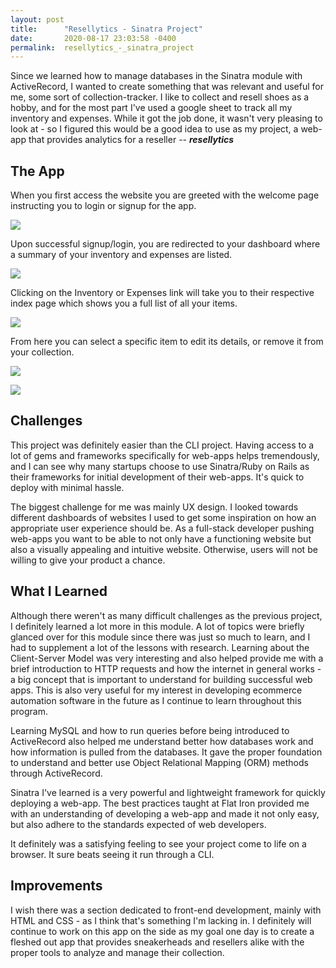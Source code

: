 ```yaml
---
layout: post
title:      "Resellytics - Sinatra Project"
date:       2020-08-17 23:03:58 -0400
permalink:  resellytics_-_sinatra_project
---
```



Since we learned how to manage databases in the Sinatra module with ActiveRecord, I wanted to create something that was relevant and useful for me, some sort of collection-tracker. I like to collect and resell shoes as a hobby, and for the most part I've used a google sheet to track all my inventory and expenses. While it got the job done, it wasn't very pleasing to look at - so I figured this would be a good idea to use as my project, a web-app that provides analytics for a reseller -- ***resellytics***

## The App
When you first access the website you are greeted with the welcome page instructing you to login or signup for the app.

![](https://imgur.com/e8S3eXf.jpg)

Upon successful signup/login, you are redirected to your dashboard where a summary of your inventory and expenses are listed.

![](https://imgur.com/B8eyBg6.jpg)

Clicking on the Inventory or Expenses link will take you to their respective index page which shows you a full list of all your items. 

![](https://imgur.com/1SE2IAP.jpg)

From here you can select a specific item to edit its details, or remove it from your collection.

![](https://imgur.com/MvJx2rN.jpg)

![](https://imgur.com/ONbO4Qm.jpg)
## Challenges

This project was definitely easier than the CLI project. Having access to a lot of gems and frameworks specifically for web-apps helps tremendously, and I can see why many startups choose to use Sinatra/Ruby on Rails as their frameworks for initial development of their web-apps. It's quick to deploy with minimal hassle.

The biggest challenge for me was mainly UX design. I looked towards different dashboards of websites I used to get some inspiration on how an appropriate user experience should be. As a full-stack developer pushing web-apps you want to be able to not only have a functioning website but also a visually appealing and intuitive website. Otherwise, users will not be willing to give your product a chance.

## What I Learned
Although there weren't as many difficult challenges as the previous project, I definitely learned a lot more in this module. A lot of topics were briefly glanced over for this module since there was just so much to learn, and I had to supplement a lot of the lessons with research. Learning about the Client-Server Model was very interesting and also helped provide me with a brief introduction to HTTP requests and how the internet in general works - a big concept that is important to understand for building successful web apps. This is also very useful for my interest in developing ecommerce automation software in the future as I continue to learn throughout this program.

Learning MySQL and how to run queries before being introduced to ActiveRecord also helped me understand better how databases work and how information is pulled from the databases. It gave the proper foundation to understand and better use Object Relational Mapping (ORM) methods through ActiveRecord.

Sinatra I've learned is a very powerful and lightweight framework for quickly deploying a web-app. The best practices taught at Flat Iron provided me with an understanding of developing a web-app and made it not only easy, but also adhere to the standards expected of web developers. 

It definitely was a satisfying feeling to see your project come to life on a browser. It sure beats seeing it run through a CLI. 

## Improvements
I wish there was a section dedicated to front-end development, mainly with HTML and CSS - as I think that's something I'm lacking in. I definitely will continue to work on this app on the side as my goal one day is to create a fleshed out app that provides sneakerheads and resellers alike with the proper tools to analyze and manage their collection.
